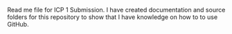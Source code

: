 Read me file for ICP 1 Submission. I have created documentation and source folders for this repository to show that I have knowledge on how to
to use GitHub.
